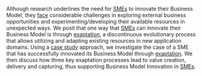 Although research underlines the need for [SMEs](https://www-sciencedirect-com.libproxy.mit.edu/topics/social-sciences/company "Learn more about SMEs from ScienceDirect's AI-generated Topic Pages") to innovate their Business Model, they [face](https://www-sciencedirect-com.libproxy.mit.edu/topics/agricultural-and-biological-sciences/face "Learn more about face from ScienceDirect's AI-generated Topic Pages") considerable challenges in exploring external business opportunities and experimenting/developing their available resources in unexpected ways. We posit that one way that [SMEs](https://www-sciencedirect-com.libproxy.mit.edu/topics/computer-science/small-and-medium-enterprise "Learn more about SMEs from ScienceDirect's AI-generated Topic Pages") can innovate their Business Model is through [exaptation](https://www-sciencedirect-com.libproxy.mit.edu/topics/agricultural-and-biological-sciences/exaptation "Learn more about exaptation from ScienceDirect's AI-generated Topic Pages"), a discontinuous evolutionary process that allows utilizing and adapting existing resources in new application domains. Using a [case study](https://www-sciencedirect-com.libproxy.mit.edu/topics/computer-science/case-study "Learn more about case study from ScienceDirect's AI-generated Topic Pages") approach, we investigate the case of a SME that has successfully innovated its Business Model through [exaptation](https://www-sciencedirect-com.libproxy.mit.edu/topics/agricultural-and-biological-sciences/exaptation "Learn more about exaptation from ScienceDirect's AI-generated Topic Pages"). We then discuss how three key exaptation processes lead to value creation, delivery and capturing, thus supporting Business Model Innovation in [SMEs](https://www-sciencedirect-com.libproxy.mit.edu/topics/social-sciences/company "Learn more about SMEs from ScienceDirect's AI-generated Topic Pages").